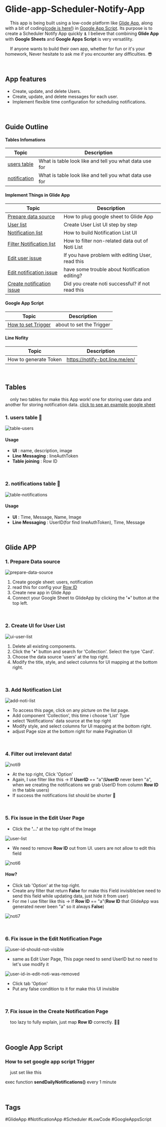 # Glide-app-Scheduler-Notify-App

&nbsp;&nbsp;&nbsp;&nbsp;This app is being built using a low-code platform like [Glide App](https://www.glideapps.com/), along with a bit of coding([code is here!](https://github.com/rachataptnn/lowCodeNotificationApp/blob/main/notification.js)) in [Google App Script](https://www.google.com/script/start/). Its purpose is to create a Scheduler Notify App quickly ⏫. I believe that combining **Glide App** with **Google Sheets** and **Google Apps Script** is very versatility. 

&nbsp;&nbsp;&nbsp;&nbsp;If anyone wants to build their own app, whether for fun or it's your homework, Never hesitate to ask me if you encounter any difficulties. 😎

<br/>

## App features
- Create, update, and delete Users.
- Create, update, and delete messages for each user.
- Implement flexible time configuration for scheduling notifications.

<br/>

## Guide Outline
#### Tables Infomations
| Topic | Description |
|----------|----------|
| [users table](#1-users-table-) | What is table look like and tell you what data use for |
| [notification](#2-notifications-table-) | What is table look like and tell you what data use for |

#### Implement Things in Glide App
| Topic | Description |
|----------|----------|
| [Prepare data source](#1-prepare-data-source) | How to plug google sheet to Glide App |
| [User list](#2-create-ui-for-user-list) | Create User List UI step by step |
| [Notification list](#3-add-notification-list) | How to build Notification List UI |
| [Filter Notification list](#4-filter-out-irrelevant-data) | How to filter non-related data out of Noti List |
| [Edit user issue](#5-fix-issue-in-the-edit-user-page) | If you have problem with editing User, read this |
| [Edit notification issue](#6-fix-issue-in-the-edit-notification-page) | have some trouble about Notification editing? |
| [Create notification issue](#7-fix-issue-in-the-create-notification-page) | Did you create noti successful? if not read this |

#### Google App Script
| Topic | Description |
|----------|----------|
| [How to set Trigger](#how-to-set-google-app-script-trigger) | about to set the Trigger |

#### Line Nofity
| Topic | Description |
|-------|-------------|
| How to generate Token | https://notify-bot.line.me/en/ |
<br/>

## Tables 
&nbsp;&nbsp;&nbsp;&nbsp;only two tables for make this App work! one for storing user data and another for storing notification data. [click to see an example google sheet](https://docs.google.com/spreadsheets/d/13OWFRS1Xbt0gZ8Wy-7Aep35vEVP59h9S-cvVfvOU5Qw/edit#gid=1847604068)

### 1. users table 👤
![table-users](https://github.com/rachataptnn/lowCodeNotificationApp/assets/133649727/7d529742-544e-44eb-b7ea-e032c9d86a31)
#### Usage
- **UI** : name, description, image
- **Line Messaging** : lineAuthToken
- **Table joining** : Row ID

<br/>

### 2. notifications table 🔔
![table-notifications](https://github.com/rachataptnn/lowCodeNotificationApp/assets/133649727/75543bee-c5bf-4b0e-b019-7bcb39223dd1)
#### Usage
- **UI** : Time, Message, Name, Image
- **Line Messaging** : UserID(for find lineAuthToken), Time, Message

<br/>

## Glide APP

### 1. Prepare Data source 
![prepare-data-source](https://github.com/rachataptnn/lowCodeNotificationApp/assets/133649727/01f16210-a67d-45e1-bccb-72c53336e0b3)

1. Create google sheet: users, notification
2. read this for config your [Row ID](https://www.glideapps.com/docs/row-id-column)
3. Create new app in Glide App
4. Connect your Google Sheet to GlideApp by clicking the **'+'** button at the top left.

<br/>

### 2. Create UI for User List
![ui-user-list](https://github.com/rachataptnn/lowCodeNotificationApp/assets/133649727/4d1c8959-a99b-4883-8376-7917b7067979)

1. Delete all existing components.
2. Click the **'+'** button and search for 'Collection'. Select the type 'Card'.
3. Choose the data source 'users' at the top right.
4. Modify the title, style, and select columns for UI mapping at the bottom right.

<br/>

### 3. Add Notification List

![add-noti-list](https://github.com/rachataptnn/glide-app-low-code-notification-app/assets/133649727/a063aab3-fdaf-4c12-a68f-6f2c29538e67)

- To access this page, click on any picture on the list page.
- Add component 'Collection', this time i choose 'List' Type
- select 'Notifications' data source at the top right
- Modify style, and select columns for UI mapping at the bottom right.
- adjust Page size at the bottom right for make Pagination UI

<br/>

### 4. Filter out irrelevant data! 

![noti9](https://github.com/rachataptnn/lowCodeNotificationApp/assets/133649727/877f1339-8045-43fe-9cda-1fafc9d50f90)

- At the top right, Click 'Option'
- Again, I use filter like this → If **UserID** == "a"(**UserID** never been "a", when we creating the notifications we grab UserID from column **Row ID** in the table users)
- If success the notifications list should be shorter 🎉

<br/>

### 5. Fix issue in the Edit User Page
- Click the **'...'** at the top right of the Image
  
![user-list](https://github.com/rachataptnn/lowCodeNotificationApp/assets/133649727/140dd96b-4c2a-4358-95f2-09baa5334df6)

- We need to remove **Row ID** out from UI. users are not allow to edit this field

![noti6](https://github.com/rachataptnn/lowCodeNotificationApp/assets/133649727/1e351f29-40c3-4a10-beeb-ae43e61567c4)

#### How? 

- Click tab 'Option' at the top right.
- Create any filter that return **False** for make this Field invisible(we need to send this field while updating data, just hide it from user)
- For me I use filter like this → If **Row ID** == "a"(**Row ID** that GlideApp was generated never been "a" so it always **False**)

![noti7](https://github.com/rachataptnn/lowCodeNotificationApp/assets/133649727/28e04c49-7129-46bd-a62c-d7c52dd5e0ce)

<br/>

### 6. Fix issue in the Edit Notification Page

![user-id-should-not-visible](https://github.com/rachataptnn/lowCodeNotificationApp/assets/133649727/59e8281d-1b64-4c49-9cc7-6df76a928c65)

- same as Edit User Page, This page need to send UserID but no need to let's use modify it

![user-id-in-edit-noti-was-removed](https://github.com/rachataptnn/lowCodeNotificationApp/assets/133649727/337305f1-d0d1-4b8c-873d-e24bb3c7a81f)

- Click tab 'Option'
- Put any false condition to it for make this UI invisible

<br/>

### 7. Fix issue in the Create Notification Page
&nbsp;&nbsp;&nbsp;&nbsp;too lazy to fully explain, just map **Row ID** correctly. 🚀🚀

<br/>

## Google App Script
### How to set google app script Trigger
&nbsp;&nbsp;&nbsp;&nbsp;just set like this

exec function **sendDailyNotifications()** every 1 minute

<br/>

## Tags
#GlideApp #NotificationApp #Scheduler #LowCode #GoogleAppsScript
